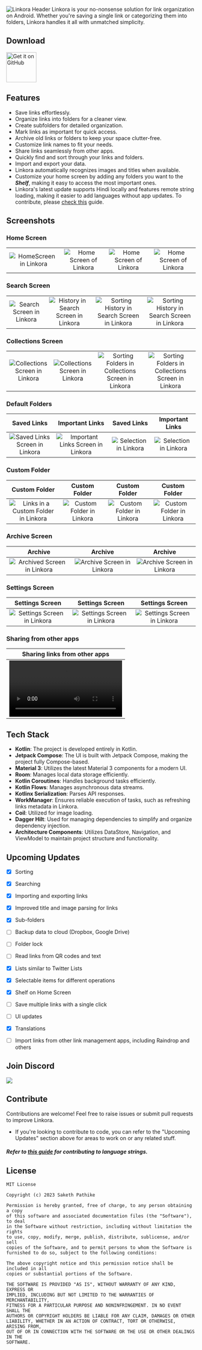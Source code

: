 ![Linkora Header](https://github.com/user-attachments/assets/f691072c-a515-4ad1-b5d4-4fdbf2eff401)
Linkora is your no-nonsense solution for link organization on Android. Whether you're saving a
single link or categorizing them into folders, Linkora handles it all with unmatched simplicity.

## Download

[<img src="https://github.com/user-attachments/assets/a50513b3-dbf8-48c1-bff8-1f4215fefbb9"
alt="Get it on GitHub"
height="80">](https://github.com/sakethpathike/Linkora/releases/tag/release-v0.7.0)


## Features

- Save links effortlessly.
- Organize links into folders for a cleaner view.
- Create subfolders for detailed organization.
- Mark links as important for quick access.
- Archive old links or folders to keep your space clutter-free.
- Customize link names to fit your needs.
- Share links seamlessly from other apps.
- Quickly find and sort through your links and folders.
- Import and export your data.
- Linkora automatically recognizes images and titles when available.
- Customize your home screen by adding any folders you want to the **_Shelf_**, making it easy to
  access
  the most important ones.
- Linkora's latest update supports Hindi locally and features remote string loading, making it
  easier to add languages without app updates. To contribute,
  please [check this](https://github.com/sakethpathike/LinkoraLocalizationServer/blob/master/README.md)
  guide.

## Screenshots

### Home Screen

|                                                                                                           |                                                                                                            |                                                                                                            |                                                                                                            |
|:---------------------------------------------------------------------------------------------------------:|:----------------------------------------------------------------------------------------------------------:|:----------------------------------------------------------------------------------------------------------:|:----------------------------------------------------------------------------------------------------------:|
| ![HomeScreen in Linkora](https://github.com/user-attachments/assets/8cb9da38-7b43-4b88-9834-d31061721329) | ![Home Screen of Linkora](https://github.com/user-attachments/assets/773fa333-5330-4f2b-8908-00cfeb015899) | ![Home Screen of Linkora](https://github.com/user-attachments/assets/b53974bf-d146-4ea1-af4d-e1248bdfb32e) | ![Home Screen of Linkora](https://github.com/user-attachments/assets/8af65a8a-a5ec-4c8f-8713-459dc7e2efab) |

### Search Screen

|                                                                                                              |                                                                                                                         |                                                                                                                                 |                                                                                                                                 |
|:------------------------------------------------------------------------------------------------------------:|:-----------------------------------------------------------------------------------------------------------------------:|:-------------------------------------------------------------------------------------------------------------------------------:|:-------------------------------------------------------------------------------------------------------------------------------:|
| ![Search Screen in Linkora](https://github.com/user-attachments/assets/8189ccec-73ef-462f-a7b1-9853c290714b) | ![History in Search Screen in Linkora](https://github.com/user-attachments/assets/2ee5086b-6ecd-4277-ab40-894c34beb54f) | ![Sorting History in Search Screen in Linkora](https://github.com/user-attachments/assets/1e959fd0-ad31-4a03-a77a-036bb2721858) | ![Sorting History in Search Screen in Linkora](https://github.com/user-attachments/assets/a52b9952-5632-4d98-b8a8-55411beda896) |

### Collections Screen

|                                                                                                                                 |                                                                                                                                 |                                                                                                                                                    |                                                                                                                                                    |
|:-------------------------------------------------------------------------------------------------------------------------------:|:-------------------------------------------------------------------------------------------------------------------------------:|:--------------------------------------------------------------------------------------------------------------------------------------------------:|:--------------------------------------------------------------------------------------------------------------------------------------------------:|
| ![Collections Screen in Linkora](https://github.com/sakethpathike/Linkora/assets/83284398/668e9f4e-60cc-4d28-b04f-a4845c8a49f5) | ![Collections Screen in Linkora](https://github.com/sakethpathike/Linkora/assets/83284398/f255c301-9a2c-4d44-a94e-f5c500a1510b) | ![Sorting Folders in Collections Screen in Linkora](https://github.com/sakethpathike/Linkora/assets/83284398/c569aecc-70e4-41e8-9202-cadf1b4ca8c2) | ![Sorting Folders in Collections Screen in Linkora](https://github.com/sakethpathike/Linkora/assets/83284398/818e4d32-feb5-4c09-9946-9a71b4372a50) |

### Default Folders

|                                                    Saved Links                                                    |                                                    Important Links                                                    |                                               Saved Links                                                |                                             Important Links                                              |
|:-----------------------------------------------------------------------------------------------------------------:|:---------------------------------------------------------------------------------------------------------------------:|:--------------------------------------------------------------------------------------------------------:|:--------------------------------------------------------------------------------------------------------:|
| ![Saved Links Screen in Linkora](https://github.com/user-attachments/assets/9fca3569-464e-4ef9-a377-20132b84fa7f) | ![Important Links Screen in Linkora](https://github.com/user-attachments/assets/1138ece7-bdf6-4422-abbf-db640d925015) | ![Selection in Linkora](https://github.com/user-attachments/assets/d239f321-9331-4e69-aec8-edde18426c01) | ![Selection in Linkora](https://github.com/user-attachments/assets/85fadc77-859b-438a-b032-80b336c46c94) |

### Custom Folder

|                                                      Custom Folder                                                      |                                                Custom Folder                                                 |                                                       Custom Folder                                                        |                                                       Custom Folder                                                        |
|:-----------------------------------------------------------------------------------------------------------------------:|:------------------------------------------------------------------------------------------------------------:|:--------------------------------------------------------------------------------------------------------------------------:|:--------------------------------------------------------------------------------------------------------------------------:|
| ![Links in a Custom Folder in Linkora](https://github.com/user-attachments/assets/718dd5e1-0b5b-4c03-9d6e-d91c0006c81c) | ![Custom Folder in Linkora](https://github.com/user-attachments/assets/abe3d4fe-1bfd-4a74-a909-a8d2643331ea) | ![Custom Folder in Linkora](https://github.com/sakethpathike/Linkora/assets/83284398/851e9c95-0300-4d99-9df0-c6f1165f6e69) | ![Custom Folder in Linkora](https://github.com/sakethpathike/Linkora/assets/83284398/56708dca-78c6-4d12-be65-b9dacb51ce60) |

### Archive Screen

|                                                    Archive                                                     |                                                    Archive                                                    |                                                    Archive                                                    |
|:--------------------------------------------------------------------------------------------------------------:|:-------------------------------------------------------------------------------------------------------------:|:-------------------------------------------------------------------------------------------------------------:|
| ![Archived Screen in Linkora](https://github.com/user-attachments/assets/3d2c4eb6-bc11-4210-b319-7010f6926b9b) | ![Archive Screen in Linkora](https://github.com/user-attachments/assets/d9347ff6-8568-4a17-98e1-ac8bc4fd6bcd) | ![Archive Screen in Linkora](https://github.com/user-attachments/assets/42ed784f-fcd2-472a-8487-94838f5c285f) |


### Settings Screen

|                                                Settings Screen                                                 |                                                Settings Screen                                                 |                                                Settings Screen                                                 |
|:--------------------------------------------------------------------------------------------------------------:|:--------------------------------------------------------------------------------------------------------------:|:--------------------------------------------------------------------------------------------------------------:|
| ![Settings Screen in Linkora](https://github.com/user-attachments/assets/936da3f2-d6e9-4bbb-abe2-72485436d471) | ![Settings Screen in Linkora](https://github.com/user-attachments/assets/63b21509-fee7-442e-8ad1-8224ac0fc618) | ![Settings Screen in Linkora](https://github.com/user-attachments/assets/26f9cb08-6efd-4d14-ada0-542d976377e1) |

### Sharing from other apps

|                            Sharing links from other apps                            |
|:-----------------------------------------------------------------------------------:|
| <video src="https://github.com/user-attachments/assets/49b5ff34-6b9d-4e85-8f93-fd6a762d782f"></video> |

## Tech Stack

- **Kotlin**: The project is developed entirely in Kotlin.
- **Jetpack Compose**: The UI is built with Jetpack Compose, making the project fully Compose-based.
- **Material 3**: Utilizes the latest Material 3 components for a modern UI.
- **Room**: Manages local data storage efficiently.
- **Kotlin Coroutines**: Handles background tasks efficiently.
- **Kotlin Flows**: Manages asynchronous data streams.
- **Kotlinx Serialization**: Parses API responses.
- **WorkManager**: Ensures reliable execution of tasks, such as refreshing links metadata in
  Linkora.
- **Coil**: Utilized for image loading.
- **Dagger Hilt**: Used for managing dependencies to simplify and organize dependency injection.
- **Architecture Components**: Utilizes DataStore, Navigation, and ViewModel to maintain project
  structure and functionality.

## Upcoming Updates

- [x] Sorting
- [x] Searching
- [x] Importing and exporting links
- [x] Improved title and image parsing for links
- [x] Sub-folders
- [ ] Backup data to cloud (Dropbox, Google Drive)
- [ ] Folder lock
- [ ] Read links from QR codes and text
- [x] Lists similar to Twitter Lists
- [x] Selectable items for different operations
- [x] Shelf on Home Screen
- [ ] Save multiple links with a single click
- [ ] UI updates
- [x] Translations
- [ ] Import links from other link management apps, including Raindrop and others


## Join Discord

<div align="">
  <a href="https://discord.gg/ZDBXNtv8MD"><img src="https://discord.com/api/guilds/1214971383352664104/widget.png?style=banner2"/></a>
</div>

## Contribute

Contributions are welcome! Feel free to raise issues or submit pull requests to improve Linkora.

- If you're looking to contribute to code, you can refer to the "Upcoming Updates" section above for
  areas to work on or any related stuff.

##### Refer to [this guide](https://github.com/sakethpathike/LinkoraLocalizationServer/blob/master/README.md) for contributing to language strings.
## License

```
MIT License

Copyright (c) 2023 Saketh Pathike

Permission is hereby granted, free of charge, to any person obtaining a copy
of this software and associated documentation files (the "Software"), to deal
in the Software without restriction, including without limitation the rights
to use, copy, modify, merge, publish, distribute, sublicense, and/or sell
copies of the Software, and to permit persons to whom the Software is
furnished to do so, subject to the following conditions:

The above copyright notice and this permission notice shall be included in all
copies or substantial portions of the Software.

THE SOFTWARE IS PROVIDED "AS IS", WITHOUT WARRANTY OF ANY KIND, EXPRESS OR
IMPLIED, INCLUDING BUT NOT LIMITED TO THE WARRANTIES OF MERCHANTABILITY,
FITNESS FOR A PARTICULAR PURPOSE AND NONINFRINGEMENT. IN NO EVENT SHALL THE
AUTHORS OR COPYRIGHT HOLDERS BE LIABLE FOR ANY CLAIM, DAMAGES OR OTHER
LIABILITY, WHETHER IN AN ACTION OF CONTRACT, TORT OR OTHERWISE, ARISING FROM,
OUT OF OR IN CONNECTION WITH THE SOFTWARE OR THE USE OR OTHER DEALINGS IN THE
SOFTWARE.
```
